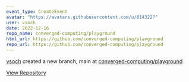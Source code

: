 ```yaml
---
event_type: CreateEvent
avatar: "https://avatars.githubusercontent.com/u/814322?"
user: vsoch
date: 2022-12-16
repo_name: converged-computing/playground
html_url: https://github.com/converged-computing/playground
repo_url: https://github.com/converged-computing/playground
---
```


<a href='https://github.com/vsoch' target='_blank'>vsoch</a> created a new branch, main at <a href='https://github.com/converged-computing/playground' target='_blank'>converged-computing/playground</a>

<a href='https://github.com/converged-computing/playground' target='_blank'>View Repository</a>